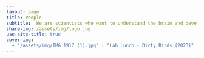 ```yaml
---
layout: page
title: People 
subtitle:  We are scientists who want to understand the brain and develop better AI.
share-img: /assets/img/logo.jpg
use-site-title: true
cover-img:
  - "/assets/img/IMG_1917 (1).jpg" : "Lab Lunch - Dirty Birds (2023)"
---
```

